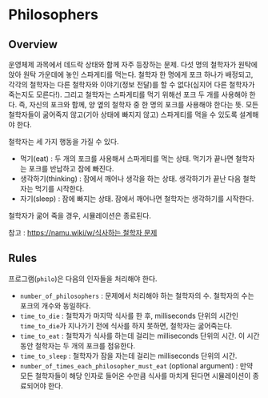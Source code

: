 # Philosophers

## Overview

운영체제 과목에서 데드락 상태와 함께 자주 등장하는 문제. 다섯 명의 철학자가 원탁에 앉아 원탁 가운데에 놓인 스파게티를 먹는다. 철학자 한 명에게 포크 하나가 배정되고, 각각의 철학자는 다른 철학자와 이야기(정보 전달)를 할 수 없다(심지어 다른 철학자가 죽는지도 모른다!). 그리고 철학자는 스파게티를 먹기 위해선 포크 두 개를 사용해야 한다. 즉, 자신의 포크와 함께, 양 옆의 철학자 중 한 명의 포크를 사용해야 한다는 뜻. 모든 철학자들이 굶어죽지 않고(기아 상태에 빠지지 않고) 스파게티를 먹을 수 있도록 설계해야 한다.

철학자는 세 가지 행동을 가질 수 있다.
- 먹기(eat) : 두 개의 포크를 사용해서 스파게티를 먹는 상태. 먹기가 끝나면 철학자는 포크를 반납하고 잠에 빠진다.
- 생각하기(thinking) : 잠에서 깨어나 생각을 하는 상태. 생각하기가 끝난 다음 철학자는 먹기를 시작한다.
- 자기(sleep) : 잠에 빠지는 상태. 잠에서 깨어나면 철학자는 생각하기를 시작한다.

철학자가 굶어 죽을 경우, 시뮬레이션은 종료된다.

참고 : [https://namu.wiki/w/식사하는 철학자 문제](https://namu.wiki/w/%EC%8B%9D%EC%82%AC%ED%95%98%EB%8A%94%20%EC%B2%A0%ED%95%99%EC%9E%90%20%EB%AC%B8%EC%A0%9C)

## Rules

프로그램(`philo`)은 다음의 인자들을 처리해야 한다.
- `number_of_philosophers` : 문제에서 처리해야 하는 철학자의 수. 철학자의 수는 포크의 개수와 동일하다.
- `time_to_die` : 철학자가 마지막 식사를 한 후, milliseconds 단위의 시간인 `time_to_die`가 지나가기 전에 식사를 하지 못하면, 철학자는 굶어죽는다.
- `time_to_eat` : 철학자가 식사를 하는데 걸리는 milliseconds 단위의 시간. 이 시간 동안 철학자는 두 개의 포크를 점유한다.
- `time_to_sleep` : 철학자가 잠을 자는데 걸리는 milliseconds 단위의 시간.
- `number_of_times_each_philosopher_must_eat` (optional argument) : 만약 모든 철학자들이 해당 인자로 들어온 수만큼 식사를 마치게 된다면 시뮬레이션이 종료되어야 한다.
